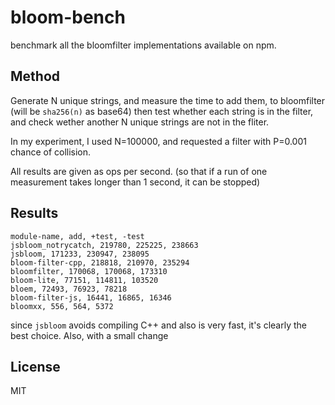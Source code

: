# bloom-bench

benchmark all the bloomfilter implementations available on npm.

## Method

Generate N unique strings, and measure the time to add them,
to bloomfilter (will be `sha256(n)` as base64)
then test whether each string is in the filter,
and check wether another N unique strings are not in the fliter.

In my experiment, I used N=100000, and requested a filter with P=0.001 chance of collision.

All results are given as ops per second.
(so that if a run of one measurement takes longer than 1 second, it can be stopped)

## Results

```
module-name, add, +test, -test
jsbloom_notrycatch, 219780, 225225, 238663
jsbloom, 171233, 230947, 238095
bloom-filter-cpp, 218818, 210970, 235294
bloomfilter, 170068, 170068, 173310
bloom-lite, 77151, 114811, 103520
bloem, 72493, 76923, 78218
bloom-filter-js, 16441, 16865, 16346
bloomxx, 556, 564, 5372
```

since `jsbloom` avoids compiling C++ and also is very fast, it's clearly the best choice.
Also, with a small change 

## License

MIT
